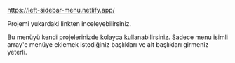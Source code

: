 https://left-sidebar-menu.netlify.app/

Projemi yukardaki linkten inceleyebilirsiniz.

Bu menüyü kendi projelerinizde kolayca kullanabilirsiniz.
Sadece menu isimli array'e menüye eklemek istediğiniz başlıkları ve alt başlıkları girmeniz yeterli.
